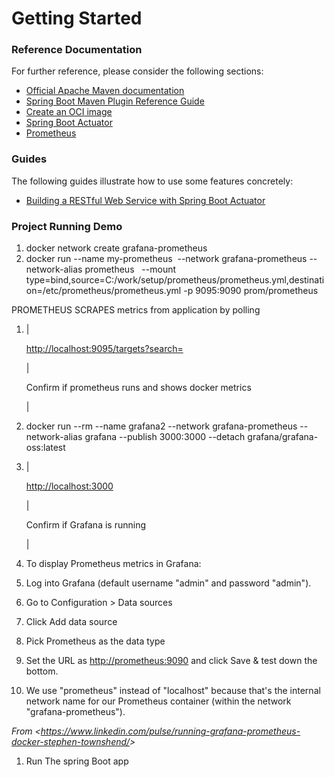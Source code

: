 # Getting Started

### Reference Documentation
For further reference, please consider the following sections:

* [Official Apache Maven documentation](https://maven.apache.org/guides/index.html)
* [Spring Boot Maven Plugin Reference Guide](https://docs.spring.io/spring-boot/3.3.2/maven-plugin)
* [Create an OCI image](https://docs.spring.io/spring-boot/3.3.2/maven-plugin/build-image.html)
* [Spring Boot Actuator](https://docs.spring.io/spring-boot/docs/3.3.2/reference/htmlsingle/index.html#actuator)
* [Prometheus](https://docs.spring.io/spring-boot/docs/3.3.2/reference/htmlsingle/index.html#actuator.metrics.export.prometheus)

### Guides
The following guides illustrate how to use some features concretely:

* [Building a RESTful Web Service with Spring Boot Actuator](https://spring.io/guides/gs/actuator-service/)

### Project Running Demo

1.  docker network create grafana-prometheus
1.  docker run --name my-prometheus  --network grafana-prometheus --network-alias prometheus   --mount type=bind,source=C:/work/setup/prometheus/prometheus.yml,destination=/etc/prometheus/prometheus.yml -p 9095:9090 prom/prometheus

PROMETHEUS SCRAPES metrics from application by polling

1.  |

    <http://localhost:9095/targets?search=>

    |

    Confirm if prometheus runs and shows docker metrics

    |

1.  docker run --rm --name grafana2 --network grafana-prometheus --network-alias grafana --publish 3000:3000 --detach grafana/grafana-oss:latest
2.  |

    <http://localhost:3000>

    |

    Confirm if Grafana is running

    |

1.  To display Prometheus metrics in Grafana:

1.  Log into Grafana (default username "admin" and password "admin").
2.  Go to Configuration > Data sources
3.  Click Add data source
4.  Pick Prometheus as the data type
5.  Set the URL as <http://prometheus:9090> and click Save & test down the bottom.
6.  We use "prometheus" instead of "localhost" because that's the internal network name for our Prometheus container (within the network "grafana-prometheus").

*From <<https://www.linkedin.com/pulse/running-grafana-prometheus-docker-stephen-townshend/>>*

1.  Run The spring Boot app